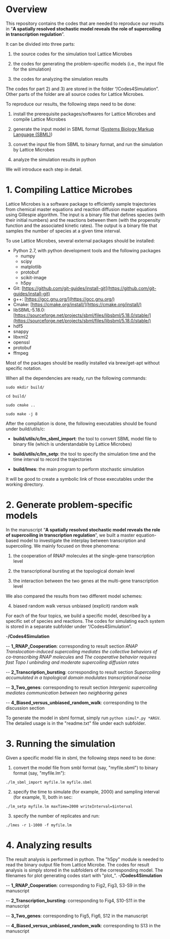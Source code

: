 # Overview

This repository contains the codes that are needed to reproduce our results in “**A spatially resolved stochastic model reveals the role of supercoiling in transcription regulation**”. 

It can be divided into three parts:

1) the source codes for the simulation tool Lattice Microbes 

2) the codes for generating the problem-specific models (i.e., the input file for the simulation)

3) the codes for analyzing the simulation results

The codes for part 2) and 3) are stored in the folder “/Codes4Simulation”. Other parts of the folder are all source codes for Lattice Microbes. 

To reproduce our results, the following steps need to be done:

1) install the prerequisite packages/softwares for Lattice Microbes and compile Lattice Microbes 

2) generate the input model in SBML format ([Systems Biology Markup Language (SBML)](https://synonym.caltech.edu/))

3) convet the input file from SBML to binary format, and run the simulation by Lattice Microbes

4) analyze the simulation results in python

We will introduce each step in detail. 

# 1. Compiling Lattice Microbes

Lattice Microbes is a software package to efficiently sample trajectories from chemical master equations and reaction diffusion master equations using Gillespie algorithm. The input is a binary file that defines species (with their initial numbers) and the reactions between them (with the propensity function and the associated kinetic rates). The output is a binary file that samples the number of species at a given time interval. 

To use Lattice Microbes, several external packages should be installed:

- Python 2.7, with python development tools and the following packages
    - numpy
    - scipy
    - matplotlib
    - protobuf
    - scikit-image
    - h5py
- Git: [https://github.com/git-guides/install-git](https://github.com/git-guides/install-git)
- g++: [https://gcc.gnu.org/](https://gcc.gnu.org/)
- Cmake: [https://cmake.org/install/](https://cmake.org/install/)
- libSBML-5.18.0: [https://sourceforge.net/projects/sbml/files/libsbml/5.18.0/stable/](https://sourceforge.net/projects/sbml/files/libsbml/5.18.0/stable/)
- hdf5
- snappy
- libxml2
- openssl
- protobuf
- ffmpeg

Most of the packages should be readily installed via brew/get-apt without specific notation. 

When all the dependencies are ready, run the following commands:

`sudo mkdir build/`

`cd build/`

`sudo cmake ..`

`sudo make -j 8`

After the compilation is done, the following executables should be found under build/utils/c:

- **build/utils/c/lm_sbml_import**: the tool to convert SBML model file to binary file (which is understandable by Lattice Microbes)

- **build/utils/c/lm_setp**: the tool to specify the simulation time and the time interval to record the trajectories

- **build/lmes**: the main program to perform stochastic simulation

It will be good to create a symbolic link of those executables under the working directory. 

# 2. Generate problem-specific models

In the manuscript “**A spatially resolved stochastic model reveals the role of supercoiling in transcription regulation**”, we built a master equation-based model to investigate the interplay between transcription and supercoiling. We mainly focused on three phenomena:

1) the cooperation of RNAP molecules at the single-gene transcription level

2) the transcriptional bursting at the topological domain level

3) the interaction between the two genes at the multi-gene transcription level

We also compared the results from two different model schemes: 

4) biased random walk versus unbiased (explicit) random walk

For each of the four topics, we build a specific model, described by a specific set of species and reactions. The codes for simulating each system is stored in a separate subfolder under “/Codes4Simulation”. 

-**/Codes4Simulation**

-- **1_RNAP_Cooperation**: corresponding to result section *RNAP Translocation-induced supercoiling mediates the collective behaviors of co-transcribing RNAP molecules* and *The cooperative behavior requires fast Topo I unbinding and moderate supercoiling diffusion rates*

-- **2_Transcription_bursting**: corresponding to result section *Supercoiling accumulated in a topological domain modulates transcriptional noise*

-- **3_Two_genes**: corresponding to result section *Intergenic supercoiling mediates communication between two neighboring genes*

-- **4_Biased_versus_unbiased_random_walk**: corresponding to the discussion section

To generate the model in sbml format, simply run `python simul*.py *ARGV`. The detailed usage is in the "readme.txt" file under each subfolder. 

# 3. Running the simulation

Given a specific model file in sbml, the following steps need to be done:

 1) convert the model file from smbl format (say, "myfile.sbml") to binary format (say, "myfile.lm"):

`./lm_sbml_import myfile.lm myfile.sbml`
 
 2) specify the time to simulate (for example, 2000) and sampling interval (for example, 1), both in sec:

`./lm_setp myfile.lm maxTime=2000 writeInterval=$interval`
 
 3) specify the number of replicates and run:

`./lmes -r 1-1000 -f myfile.lm `


# 4. Analyzing results

The result analysis is performed in python. The "h5py" module is needed to read the binary output file from Lattice Microbe. The codes for result analysis is simply stored in the subfolders of the corresponding model. The filenames for plot generating codes start with "plot_". 
-**/Codes4Simulation**

-- **1_RNAP_Cooperation**: corresponding to Fig2, Fig3, S3-S9 in the manuscript

-- **2_Transcription_bursting**: corresponding to Fig4, S10-S11 in the manuscript

-- **3_Two_genes**: corresponding to Fig5, Fig6, S12 in the manuscript

-- **4_Biased_versus_unbiased_random_walk**: corresponding to S13 in the manuscript

